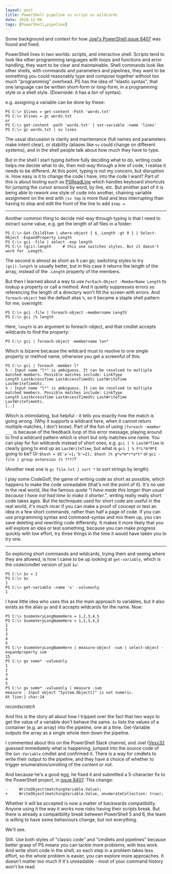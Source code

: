```yaml
---
layout: post
title: PowerShell pipeline vs script vs wildcards
date: 2018-12-06
tags: [PowerShell,pipeline]
---
```


Some background and context for how [Joel's PowerShell issue 8407](https://github.com/PowerShell/PowerShell/pull/8407) was found and fixed.

PowerShell lives in two worlds: scripts, and interactive shell. Scripts tend to look like other programming languages with loops and functions and error handling, they want to be clear and maintainable. 
Shell commands look like other shells, with commands and parameters and pipelines, they want to be something you could reasonably type and compose together without too much "programming" overhead.
PS has the idea of "elastic syntax", that one language can be written short-form or long-form, in a programming style or a shell style. (Downside: it has a *ton* of syntax).

e.g. assigning a variable can be done by these:

```
PS C:\> $lines = get-content -Path 'words.txt'
PS C:\> $lines = gc words.txt
or
PS C:\> get-content -path 'words.txt' | set-variable -name 'lines'
PS C:\> gc words.txt | sv lines

```

The usual discussion is clarity and maintenance (full names and parameters make intent clear),
or stability (aliases like `sv` could change on different systems), 
and in the shell people talk about how much they have to type.

But in the shell I start typing before fully deciding what to do,
writing code helps me decide what to do,
then mid-way through a line of code,
I realise it needs to be different.
At this point, typing is not my concern, but disruption is.
How easy is it to change the code I have, into the code I want?
Part of this is about tooling such as [PSReadLine](https://github.com/lzybkr/PSReadLine)
which handles keyboard shortcuts for jumping the cursor around by word, by line, etc.
But another part of it is being able to rework one style of code into another,
chaining variable assignment on the end with `|sv tmp` is more fluid and less interrupting
than having to stop and edit the front of the line to add `$tmp =`.

---

Another common thing to decide mid-way through typing is that I need to extract some value,
e.g. get the length of all files in a folder:

```
PS C:\> Get-ChildItem | where-object { $_.Length -gt 0 } | Select-Object -ExpandProperty Length
PS C:\> gci -file | select -exp length
PS C:\> (gci).length     # this one switches styles. But it doesn't work for .Length.
```

The second is almost as short as it can go; switching styles to try `(gci).length` is usually better,
but in this case it returns the length of the array, instead of the `.Length` property of the members.

But then I learned about a way to use `ForEach-Object -MemberName Length` to lookup a property or call a method.
And it quietly suppresses errors so referencing the length of a directory won't fill the screen with errors.
And `foreach-object` has the default alias `%`, so it became a staple shell pattern for me, overnight:

```
PS C:\> gci -file | foreach-object -membername Length`
PS C:\> gci |% length
```

Here, `length` is an argument to foreach-object,
and that cmdlet accepts wildcards to find the property:

```
PS C:\> gci | foreach-object -membername len*
```

Which is bizarre because the wildcard must to resolve to one single property or method name,
otherwise you get a screenful of this:

```
PS C:\> gci | foreach -member l*
% : Input name "l*" is ambiguous. It can be resolved to multiple matched members. Possible matches include: LinkType
Length LastAccessTime LastAccessTimeUtc LastWriteTime LastWriteTimeUtc.
% : Input name "l*" is ambiguous. It can be resolved to multiple matched members. Possible matches include: LinkType
Length LastAccessTime LastAccessTimeUtc LastWriteTime LastWriteTimeUtc.
[..]
```

Which is intimidating, but helpful - it tells you exactly how the match is going wrong.
(Why it supports a wildcard here, when it cannot return multiple matches, I don't know).
Part of the fun of using `|foreach -member ___` is because of the feedback loop of this error message,
playing around to find a wildcard pattern which is short but only matches one name.
You can play for fun wildcards instead of short ones, e.g.
`gci | % LastW*Time` is clearly going to end up as `LastWriteTime`, but what is
`gci | % F*L*A*M*E` going to be? Or `$hash = @{'a'=1;'b'=2}; $hash |% g*u*m*r*a*t*`
or `gci -file | group extension |% ????`?

(Another neat one is `gc file.txt | sort *` to sort strings by length).

I play some CodeGolf, the game of writing code as short as possible, 
which happens to make the code unreadable (that's not the point of it).
It's no use in the real world, like the famous quote
"*I have made this longer than usual because I have not had time to make it shorter.*", 
writing really really short code takes ages.
But the techniques used for short code are useful in the real world,
it's much nicer if you can make a proof of concept or test an idea
in a few short commands, rather than half a page of code.
If you can use programming syntax and command-syntax and mix them up,
you can save deleting and rewriting code differently.
It makes it more likely that you *will* explore an idea or test something,
because you can make progress quickly with low effort,
try three things in the time it would have taken you to try one.

----

So exploring short commands and wildcards, 
trying them and seeing where they are allowed, 
is how I came to be up looking at `get-variable`,
which is the code/cmdlet version of just `$x`:

```
PS C:\> $x = 1
PS C:\> $x
1
PS C:\> get-variable -name 'x' -valueonly
1
```

I have little idea who uses this as the main approach to variables,
but it also exists as the alias `gv` and it accepts wildcards for the name.
Now:

```
PS C:\> $someVeryLongNameHere = 1,2,3,4,5
PS C:\> $someVeryLongNameHere = 1,2,3,4,5
1
2
3
4
5
PS C:\> $someVeryLongNameHere | measure-object -sum | select-object -expandproperty sum
15
PS C:\> gv some* -valueonly
1
2
3
4
5
PS C:\> gv some* -valueonly | measure -sum
measure : Input object "System.Object[]" is not numeric.
At line:1 char:14
```

*recordscratch*

And this is the story all about how I tripped over the fact that two ways to get the value of a variable
don't behave the same. `$x` lists the values of a container (e.g. an array) into the pipeline, one at a time.
Get-Variable outputs the array as a single whole item down the pipeline.

I commented about this on the PowerShell Slack channel,
and Joel ([Vexx32](https://github.com/vexx32) guessed immediately what is happening,
jumped into the source code of the `Get-Variable` cmdlet and confirmed it.
There is a way for cmdlets to write their output to the pipeline,
and they have a choice of whether to trigger enumeration/unrolling of the content or not.

And because he's a good egg, he fixed it and submitted a 5-character fix to the PowerShell project, 
in [issue 8407](https://github.com/PowerShell/PowerShell/pull/8407). This change:

```
-     WriteObject(matchingVariable.Value);
+     WriteObject(matchingVariable.Value, enumerateCollection: true);
```

Whether it will be accepted is now a matter of backwards compatibility.
Anyone using it the way it works now risks having their scripts break.
But there is already a compatibility break between PowerShell 5 and 6,
the team is willing to have some behaviours change, but not everything.

We'll see.

Still. Use both styles of "classic code" and "cmdlets and pipelines" because
better grasp of PS means you can tackle more problems, with less work. 
And write short code in the shell, so each step in a problem takes less effort,
so the whole problem is easier, you can explore more approaches.
It doesn't matter too much if it's unreadable - most of your command history won't be read.
